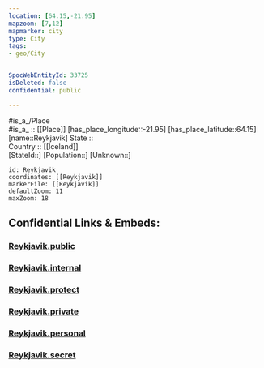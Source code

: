 ```yaml
---
location: [64.15,-21.95] 
mapzoom: [7,12] 
mapmarker: city 
type: City
tags:
- geo/City


SpocWebEntityId: 33725
isDeleted: false
confidential: public

---
```

#is_a_/Place  
#is_a_ :: [[Place]] 
[has_place_longitude::-21.95] 
[has_place_latitude::64.15] 
[name::Reykjavik] 
State ::  
Country :: [[Iceland]]  
[StateId::] 
[Population::] 
[Unknown::] 


```leaflet
id: Reykjavik
coordinates: [[Reykjavik]] 
markerFile: [[Reykjavik]] 
defaultZoom: 11 
maxZoom: 18
```


## Confidential Links & Embeds: 

### [Reykjavik.public](/_public/\Earth\Continent\Europe\Europe~North\Iceland\Regions~Iceland\Reykjavík\CityReykjavik.public.md) 

### [Reykjavik.internal](/_internal/\Earth\Continent\Europe\Europe~North\Iceland\Regions~Iceland\Reykjavík\CityReykjavik.internal.md) 

### [Reykjavik.protect](/_protect/\Earth\Continent\Europe\Europe~North\Iceland\Regions~Iceland\Reykjavík\CityReykjavik.protect.md) 

### [Reykjavik.private](/_private/\Earth\Continent\Europe\Europe~North\Iceland\Regions~Iceland\Reykjavík\CityReykjavik.private.md) 

### [Reykjavik.personal](/_personal/\Earth\Continent\Europe\Europe~North\Iceland\Regions~Iceland\Reykjavík\CityReykjavik.personal.md) 

### [Reykjavik.secret](/_secret/\Earth\Continent\Europe\Europe~North\Iceland\Regions~Iceland\Reykjavík\CityReykjavik.secret.md)

